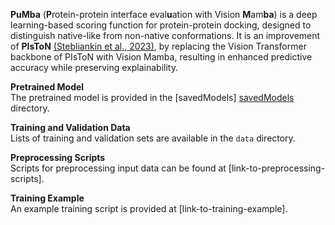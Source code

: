 
**PuMba** (**P**rotein-protein interface eval**u**ation with Vision **M**am**ba**) is a deep learning-based scoring function for protein-protein docking, designed to distinguish native-like from non-native conformations. It is an improvement of **PIsToN** [(Stebliankin et al., 2023)](https://www.nature.com/articles/s42256-023-00715-4), by replacing the Vision Transformer backbone of PIsToN with Vision Mamba, resulting in enhanced predictive accuracy while preserving explainability.


**Pretrained Model**  
The pretrained model is provided in the [savedModels] [savedModels](https://github.com/Azam-Shi/PuMba/tree/main/savedModels) directory.  

**Training and Validation Data**  
Lists of training and validation sets are available in the `data` directory.  

**Preprocessing Scripts**  
Scripts for preprocessing input data can be found at [link-to-preprocessing-scripts].  

**Training Example**  
An example training script is provided at [link-to-training-example].  

